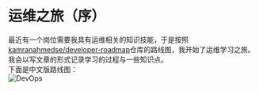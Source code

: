 # 运维之旅（序）

最近有一个岗位需要我具有运维相关的知识技能，于是按照[kamranahmedse/developer-roadmap](https://github.com/kamranahmedse/developer-roadmap)仓库的路线图，我开始了运维学习之旅。  
我会以写文章的形式记录学习的过程与一些知识点。  
下面是中文版路线图：  
![DevOps](https://cdn.jsdelivr.net/gh/kamranahmedse/developer-roadmap/translations/chinese/img/devops-map.png)
